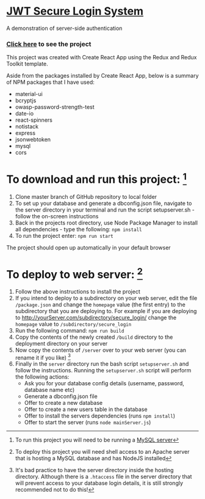 # **<u>JWT Secure Login System</u>**
A demonstration of server-side authentication

### [Click here](http://www.waxworlds.org/dan/secure_login/) to see the project

This project was created with Create React App using the Redux and Redux Toolkit
template.

Aside from the packages installed by Create React App, below is a summary of NPM
packages that I have used:
  - material-ui
  - bcryptjs
  - owasp-password-strength-test
  - date-io
  - react-spinners
  - notistack
  - express
  - jsonwebtoken
  - mysql
  - cors

# To download and run this project: [^1]
  1. Clone master branch of GitHub repository to local folder
  2. To set up your database and generate a dbconfig.json file, navigate to the
     server directory in your terminal and run the script setupserver.sh - follow
     the on-screen instructions
  3. Back in the projects root directory, use Node Package Manager to install
     all dependencies - type the following:
    `npm install`
  4. To run the project enter:
    `npm run start`

The project should open up automatically in your default browser

# To deploy to web server: [^2]
  1. Follow the above instructions to install the project
  2. If you intend to deploy to a subdirectory on your web server, edit the file
  	  `/package.json` and change the `homepage` value (the first entry)
     to the subdirectory that you are deploying to. For example if you are
     deploying to http://yourServer.com/subdirectory/secure_login/
     change the `homepage` value to `/subdirectory/secure_login`
  3. Run the following command:
     `npm run build`
  4. Copy the contents of the newly created `/build` directory to the
     deployment directory on your server
  5. Now copy the contents of `/server` over to your web server (you can rename it if you like) [^3]
  6. Finally in the `server` directory run the bash script `setupserver.sh` and follow the
     instructions. Running the `setupserver.sh` script will perform the following actions:
     - Ask you for your database config details (username, password, database name etc)
     - Generate a dbconfig.json file
     - Offer to create a new database
     - Offer to create a new users table in the database
     - Offer to install the servers dependencies (runs `npm install`)
     - Offer to start the server (runs `node mainServer.js`)

[^1]: To run this project you will need to be running a [MySQL server](https://dev.mysql.com/downloads/mysql/)
[^2]: To deploy this project you will need shell access to an Apache server that is hosting a MySQL database and has NodeJS installed
[^3]: It's bad practice to have the server directory inside the hosting directory. Although there is a `.htaccess` file in the server directory that will prevent access to your database login details, it is still strongly recommended not to do this!
